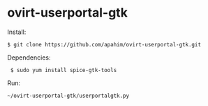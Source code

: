 ovirt-userportal-gtk
====================

Install:
~~~
$ git clone https://github.com/apahim/ovirt-userportal-gtk.git
~~~

Dependencies:
~~~
 $ sudo yum install spice-gtk-tools
~~~

Run:
~~~
~/ovirt-userportal-gtk/userportalgtk.py
~~~
